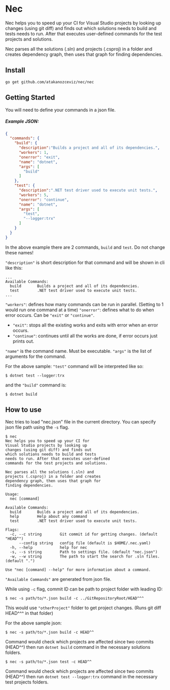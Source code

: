 # Nec

Nec helps you to speed up your CI for Visual Studio projects by looking up changes (using git diff) and finds out which solutions needs to build and tests needs to run. After that executes user-defined commands for the test projects and solutions.

Nec parses all the solutions (.sln) and projects (.csproj) in a folder and creates dependency graph, then uses that graph for finding dependencies.

## Install

```
go get github.com/atakanozceviz/nec/nec
```

## Getting Started

You will need to define your commands in a json file.

##### Example JSON:

```json
{
  "commands": {
    "build": {
      "description":"Builds a project and all of its dependencies.",
      "workers": 1,
      "onerror": "exit",
      "name": "dotnet",
      "args": [
        "build"
      ]
    },
    "test": {
      "description":".NET test driver used to execute unit tests.",
      "workers": 5,
      "onerror": "continue",
      "name": "dotnet",
      "args": [
        "test",
        "--logger:trx"
      ]
    }
  }
}
```

In the above example there are 2 commands, `build` and `test`. Do not change these names!

`"description"` is short description for that command and will be shown in cli like this: 

```console
...
Available Commands:
  build       Builds a project and all of its dependencies.
  test        .NET test driver used to execute unit tests.
...
```

`"workers"`: defines how many commands can be run in parallel. (Setting to 1 would run one command at a time)
`"onerror"`: defines what to do when error occurs. Can be `"exit"` or `"continue"`. 
- `"exit"`: stops all the existing works and exits with error when an error occurs.
- `"continue"`: continues until all the works are done, if error occurs just prints out.

`"name"` is the command name. Must be executable.
`"args"` is the list of arguments for the command.

For the above sample:
`"test"` command will be interpreted like so:

```command
$ dotnet test --logger:trx
```

and the `"build"` command is:

```command
$ dotnet build
```

## How to use

Nec tries to load "nec.json" file in the current directory. You can specify json file path using the `-s` flag.

```console
$ nec
Nec helps you to speed up your CI for
Visual Studio projects by looking up
changes (using git diff) and finds out
which solutions needs to build and tests
needs to run. After that executes user-defined
commands for the test projects and solutions.

Nec parses all the solutions (.sln) and
projects (.csproj) in a folder and creates
dependency graph, then uses that graph for
finding dependencies.

Usage:
  nec [command]

Available Commands:
  build       Builds a project and all of its dependencies.
  help        Help about any command
  test        .NET test driver used to execute unit tests.

Flags:
  -c, --c string        Git commit id for getting changes. (default "HEAD^")
      --config string   config file (default is $HOME/.nec.yaml)
  -h, --help            help for nec
  -s, --s string        Path to settings file. (default "nec.json")
  -w, --w string        The path to start the search for .sln files. (default ".")

Use "nec [command] --help" for more information about a command.
```

`"Available Commands"` are generated from json file.

While using `-c` flag, commit ID can be path to project folder with leading ID:

```console
$ nec -s path/to/*.json build -c ../GitRepositoryRoot/HEAD^^^
```

This would use `"otherProject"` folder to get project changes. (Runs git diff HEAD^^^ in that folder)

For the above sample json:

```console
$ nec -s path/to/*.json build -c HEAD^^
```

Command would check which projects are affected since two commits (HEAD^^) then run `dotnet build` command in the necessary solutions folders.

```console
$ nec -s path/to/*.json test -c HEAD^^
```

Command would check which projects are affected since two commits (HEAD^^) then run `dotnet test --logger:trx` command in the necessary test projects folders.
